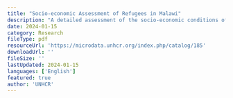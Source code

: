 ```yaml
---
title: "Socio-economic Assessment of Refugees in Malawi"
description: "A detailed assessment of the socio-economic conditions of refugees and asylum seekers in Dzaleka and Luwani refugee camps, including analysis of surrounding communities and integration impacts."
date: 2024-01-15
category: Research
fileType: pdf
resourceUrl: 'https://microdata.unhcr.org/index.php/catalog/185'
downloadUrl: ''
fileSize: ''
lastUpdated: 2024-01-15
languages: ['English']
featured: true
author: 'UNHCR'
---
```

